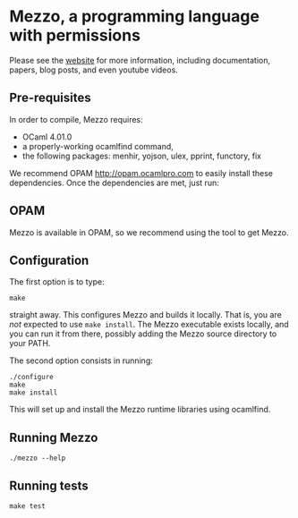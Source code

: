 Mezzo, a programming language with permissions
==============================================

Please see the 
[website](http://protz.github.io/mezzo) for more information, including
documentation, papers, blog posts, and even youtube videos.


Pre-requisites
--------------

In order to compile, Mezzo requires:

- OCaml 4.01.0
- a properly-working ocamlfind command,
- the following packages: menhir, yojson, ulex, pprint, functory, fix

We recommend OPAM <http://opam.ocamlpro.com> to easily install
these dependencies. Once the dependencies are met, just run:


OPAM
----

Mezzo is available in OPAM, so we recommend using the tool to get Mezzo.


Configuration
-------------

The first option is to type:

```
make
```

straight away. This configures Mezzo and builds it locally. That is, you are
*not* expected to use `make install`. The Mezzo executable exists locally, and
you can run it from there, possibly adding the Mezzo source directory to your
PATH.

The second option consists in running:

```
./configure
make
make install
```

This will set up and install the Mezzo runtime libraries using ocamlfind.


Running Mezzo
-------------

```
./mezzo --help
```


Running tests
-------------

```
make test
```
